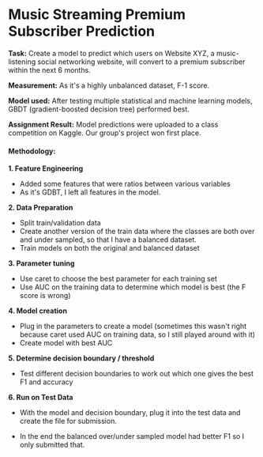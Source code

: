 # Music Streaming Premium Subscriber Prediction

**Task:** Create a model to predict which users on Website XYZ, a music-listening social networking website, will convert to a premium subscriber within the next 6 months.

**Measurement:** As it's a highly unbalanced dataset, F-1 score.

**Model used:** After testing multiple statistical and machine learning models, GBDT (gradient-boosted decision tree) performed best.

**Assignment Result:** Model predictions were uploaded to a class competition on Kaggle. Our group's project won first place.

#### Methodology:
**1. Feature Engineering**
- Added some features that were ratios between various variables
- As it's GDBT, I left all features in the model.

**2. Data Preparation**
- Split train/validation data
- Create another version of the train data where the classes are both over and under sampled, so that I have a balanced dataset.
- Train models on both the original and balanced dataset

**3. Parameter tuning**
- Use caret to choose the best parameter for each training set
- Use AUC on the training data to determine which model is best (the F score is wrong)

**4. Model creation**
- Plug in the parameters to create a model (sometimes this wasn't right because caret used AUC on training data, so I still played around with it)
- Create model with best AUC

**5. Determine decision boundary / threshold**
- Test different decision boundaries to work out which one gives the best F1 and accuracy

**6. Run on Test Data**
- With the model and decision boundary, plug it into the test data and create the file for submission.

- In the end the balanced over/under sampled model had better F1 so I only submitted that.
